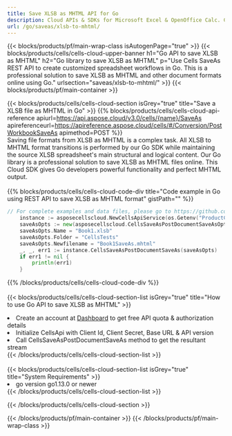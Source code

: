 ```yaml
---
title: Save XLSB as MHTML API for Go 
description: Cloud APIs & SDKs for Microsoft Excel & OpenOffice Calc. Convert spreadsheet to other format file. 
url: /go/saveas/xlsb-to-mhtml/
---
```



{{< blocks/products/pf/main-wrap-class isAutogenPage="true" >}}
{{< blocks/products/cells/cells-cloud-upper-banner h1="Go API to save XLSB as MHTML" h2="Go library to save XLSB as MHTML" p="Use Cells SaveAs REST API to create customized spreadsheet workflows in Go. This is a professional solution to save XLSB as MHTML and other document formats online using Go." urlsection="saveas/xlsb-to-mhtml/" >}}
{{< blocks/products/pf/main-container >}}

{{< blocks/products/cells/cells-cloud-section isGrey="true"  title="Save a XLSB file as MHTML in Go" >}}
{{% blocks/products/cells/cells-cloud-api-reference  apiurl=https://api.aspose.cloud/v3.0/cells/{name}/SaveAs  apireferenceurl=https://apireference.aspose.cloud/cells/#/Conversion/PostWorkbookSaveAs  apimethod=POST %}}
<br/>
Saving file formats from XLSB as MHTML is a complex task. All XLSB to MHTML format transitions is performed by our Go SDK while maintaining the source XLSB spreadsheet's main structural and logical content. Our Go library is a professional solution to save XLSB as MHTML files online. This Cloud SDK gives Go developers powerful functionality and perfect MHTML output.
<br/>
<br/>
{{% blocks/products/cells/cells-cloud-code-div title="Code example in Go using REST API to save XLSB as MHTML format" gistPath="" %}}
  
```go
// For complete examples and data files, please go to https://github.com/aspose-cells-cloud/aspose-cells-cloud-go/
    instance := asposecellscloud.NewCellsApiService(os.Getenv("ProductClientId"), os.Getenv("ProductClientSecret"))
    saveAsOpts := new(asposecellscloud.CellsSaveAsPostDocumentSaveAsOpts)
    saveAsOpts.Name = "Book1.xlsb"
    saveAsOpts.Folder = "CellsTests"
    saveAsOpts.Newfilename = "Book1SaveAs.mhtml"
    _, _, err1 := instance.CellsSaveAsPostDocumentSaveAs(saveAsOpts)
    if err1 != nil {
	    println(err1)
    }
```
  
{{% /blocks/products/cells/cells-cloud-code-div  %}}
<br/>
<br/>
{{< blocks/products/cells/cells-cloud-section-list isGrey="true"  title="How to use Go API to save  XLSB as MHTML" >}}
<li>Create an account at <a href="https://dashboard.aspose.cloud/">Dashboard</a> to get free API quota & authorization details</li>
<li>Initialize CellsApi with Client Id, Client Secret, Base URL & API version</li>
<li>Call CellsSaveAsPostDocumentSaveAs method to get the resultant stream</li>
{{< /blocks/products/cells/cells-cloud-section-list >}}
<br/>
<br/>
{{< blocks/products/cells/cells-cloud-section-list isGrey="true"  title="System Requirements" >}}
<li>go version go1.13.0 or newer</li>
{{< /blocks/products/cells/cells-cloud-section-list >}}

{{< /blocks/products/cells/cells-cloud-section >}}

{{< /blocks/products/pf/main-container >}}
{{< /blocks/products/pf/main-wrap-class >}}
